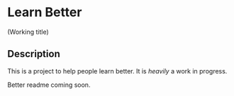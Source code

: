 # Learn Better
(Working title)

## Description
This is a project to help people learn better. It is *heavily* a work in progress.

Better readme coming soon.